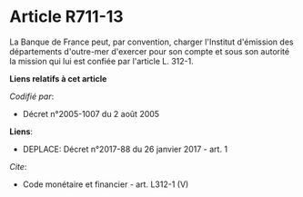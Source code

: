 # Article R711-13

La Banque de France peut, par convention, charger l'Institut d'émission des départements d'outre-mer d'exercer pour son
compte et sous son autorité la mission qui lui est confiée par l'article L. 312-1.

**Liens relatifs à cet article**

_Codifié par_:

  - Décret n°2005-1007 du 2 août 2005

**Liens**:

  - DEPLACE: Décret n°2017-88 du 26 janvier 2017 - art. 1

_Cite_:

  - Code monétaire et financier - art. L312-1 (V)
